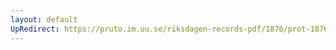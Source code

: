 ```yaml
---
layout: default
UpRedirect: https://pruto.im.uu.se/riksdagen-records-pdf/1876/prot-1876--ak--009.pdf
---
```

